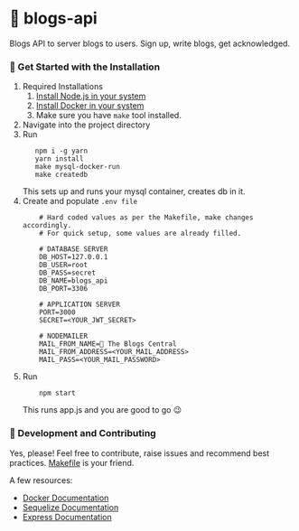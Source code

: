 #  📝 blogs-api
Blogs API to server blogs to users. Sign up, write blogs, get acknowledged. 

### :rocket: Get Started with the Installation 
1. Required Installations
    1. <a href="https://nodejs.org/en/download/">Install Node.js in your system</a>
    2. <a href="https://docs.docker.com/engine/install/">Install Docker in your system</a>
    3. Make sure you have ```make``` tool installed.
2. Navigate into the project directory
3. Run
    ```shell
       npm i -g yarn
       yarn install
       make mysql-docker-run
       make createdb 
    ```
    This sets up and runs your mysql container, creates db in it.
4. Create and populate ```.env file```
    ```env
        # Hard coded values as per the Makefile, make changes accordingly.        
        # For quick setup, some values are already filled.

        # DATABASE SERVER
        DB_HOST=127.0.0.1
        DB_USER=root
        DB_PASS=secret
        DB_NAME=blogs_api
        DB_PORT=3306

        # APPLICATION SERVER
        PORT=3000
        SECRET=<YOUR_JWT_SECRET>

        # NODEMAILER
        MAIL_FROM_NAME=📝 The Blogs Central 
        MAIL_FROM_ADDRESS=<YOUR_MAIL_ADDRESS>
        MAIL_PASS=<YOUR_MAIL_PASSWORD>

    ```
5. Run
    ```shell
        npm start
    ```
    This runs app.js and you are good to go :wink:
    

### :purple_heart: Development and Contributing
Yes, please! Feel free to contribute, raise issues and recommend best practices.
<a href="https://github.com/jayantkatia/blogs-api/blob/main/Makefile"> Makefile</a> is your friend.

A few resources:
- [Docker Documentation](https://docs.docker.com/get-started/overview/)
- [Sequelize Documentation](https://sequelize.org/master/)
- [Express Documentation](https://expressjs.com/)
